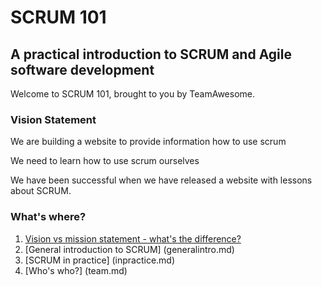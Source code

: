 # SCRUM 101

## A practical introduction to SCRUM and Agile software development


Welcome to SCRUM 101, brought to you by TeamAwesome.


### Vision Statement

We are building a website to provide information how to use scrum

We need to learn how to use scrum ourselves

We have been successful when we have released a website with lessons about SCRUM.




### What's where?

1. [Vision vs mission statement - what's the difference?](visionvmission.md)
2. [General introduction to SCRUM] (generalintro.md)
3. [SCRUM in practice] (inpractice.md)
4. [Who's who?] (team.md)
